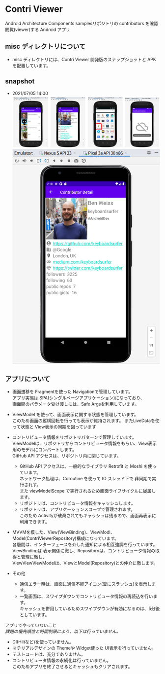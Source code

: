 # Contri Viewer
Android Architecture Components samplesリポジトリの contributors を確認閲覧(viewer)する Android アプリ

## misc ディレクトリについて

- misc ディレクトリには、Contri Viewer 開発版のスナップショットと APK を配置しています。

## snapshot

- 2021/07/05 14:00  
![nexus S API23 snapshots](./misc/snapshot/snapshot_1.png)  
![pixel3a API30 snapshot 2](./misc/snapshot/snapshot_pixel-3a_API30_2.png)

## アプリについて

- 画面遷移を Fragmentを使った Navigationで管理しています。  
アプリ実態は SPA(シングルページアプリケーション)になっており、  
画面間のパラメータ受け渡しには、Safe Argsを利用しています。

- ViewModel を使って、画面表示に関する状態を管理しています。  
このため画面の縦横回転を行っても表示が維持されます。 またLiveDataを使って状態と View表示の同期を図っています

- コントリビュータ情報をリポジトリパターンで管理しています。  
ViewModelは、リポジトリからコントリビュータ情報をもらい、View表示用のモデルにコンバートします。  
GitHub API アクセスは、リポジトリ内に閉じています。

  - GitHub API アクセスは、一般的なライブラリ Retrofit と Moshi を使っています。  
    ネットワーク処理は、Coroutine を使って IO スレッド下で 非同期で実行されす。  
    また viewModelScope で実行されるため画面ライフサイクルに従属します。
  - リポジトリは、コントリビュータ情報をキャッシュします。
  - リポジトリは、アプリケーションスコープで管理されます。  
  このため Activityが破棄されてもキャッシュは残るので、画面再表示に利用できます。

- MVVMを模した、View(ViewBinding)、ViewModl、Model(ContriViewerRepository)構成になっています。  
各層間は、インターフェースを介した通知による相互強調を行っています。  
ViewBindingは 表示関係に徹し、Repositoryは、コントリビュータ情報の取得と管理に徹し、  
ViewViewViewModelは、ViewとModel(Repository)との仲介に徹します。

- その他
  - 通信エラー時は、画面に通信不能アイコン(雲にスラッシュ)を表示します。
  - 一覧画面は、スワイプダウンでコントリビュータ情報の再読込を行います。  
  キャッシュを併用しているためスワイプダウンが有効になるのは、5分後としています。

アプリでやっていないこと  
*課題の優先順位と時間制限により、以下は行っていません。*

- DI(Hiltなど)を使っていません。
- マテリアルデザインの Themeや Widget使った UI表示を行っていません。
- テストコードは、充分でありません。
- コントリビュータ情報の永続化は行っていません。  
このためアプリを終了させるとキャッシュもクリアされます。
